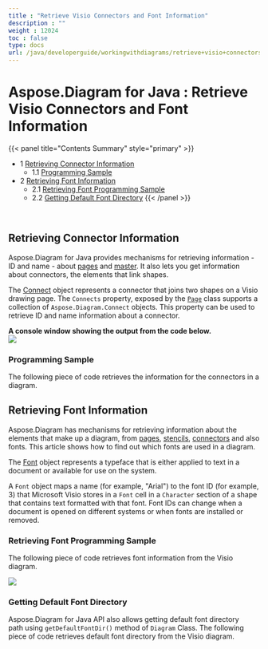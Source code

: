 ```yaml
---
title : "Retrieve Visio Connectors and Font Information" 
description : "" 
weight : 12024 
toc : false
type: docs
url: /java/developerguide/workingwithdiagrams/retrieve+visio+connectors+and+font+information/
---
```


# Aspose.Diagram for Java : Retrieve Visio Connectors and Font Information


{{< panel title="Contents Summary" style="primary" >}}
*   1 [Retrieving Connector Information](#retrieving-connector-information)
    *   1.1 [Programming Sample](#programming-sample)
*   2 [Retrieving Font Information](#retrieving-font-information)
    *   2.1 [Retrieving Font Programming Sample](#retrieving-font-programming-sample)
    *   2.2 [Getting Default Font Directory](#getting-default-font-directory)
{{< /panel >}}
 

 

## Retrieving Connector Information

Aspose.Diagram for Java provides mechanisms for retrieving information - ID and name - about [pages](https://docs2.aspose.com/diagram/java/developerguide/workingwithpages/retrieve+get+copy+and+insert+a+page) and [master](#). It also lets you get information about connectors, the elements that link shapes.

The [Connect](http://www.aspose.com/api/java/diagram/com.aspose.diagram/classes/connect) object represents a connector that joins two shapes on a Visio drawing page. The `Connects` property, exposed by the [`Page`](http://www.aspose.com/api/java/diagram/com.aspose.diagram/classes/Page) class supports a collection of `Aspose.Diagram.Connect` objects. This property can be used to retrieve ID and name information about a connector.

**A console window showing the output from the code below.**  
![](https://docs2.aspose.com/diagram/java/attachments/18612234/18809120.png)

### Programming Sample

The following piece of code retrieves the information for the connectors in a diagram.

## Retrieving Font Information

Aspose.Diagram has mechanisms for retrieving information about the elements that make up a diagram, from [pages](https://docs2.aspose.com/diagram/java/developerguide/workingwithpages/retrieve+get+copy+and+insert+a+page), [stencils](#), [connectors](/pages/createpage.action?spaceKey=diagramjava&title=Retrieving+Connector+Information&linkCreation=true&fromPageId=18612234) and also fonts. This article shows how to find out which fonts are used in a diagram.

The [Font](http://www.aspose.com/api/java/diagram/com.aspose.diagram/classes/font) object represents a typeface that is either applied to text in a document or available for use on the system.

A `Font` object maps a name (for example, "Arial") to the font ID (for example, 3) that Microsoft Visio stores in a `Font` cell in a `Character` section of a shape that contains text formatted with that font. Font IDs can change when a document is opened on different systems or when fonts are installed or removed.

### Retrieving Font Programming Sample

The following piece of code retrieves font information from the Visio diagram.

  
![](https://docs2.aspose.com/diagram/java/attachments/18612234/18809122.png)

### Getting Default Font Directory

Aspose.Diagram for Java API also allows getting default font directory path using `getDefaultFontDir()` method of `Diagram` Class. The following piece of code retrieves default font directory from the Visio diagram.

